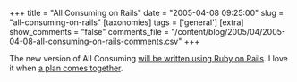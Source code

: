 +++
title = "All Consuming on Rails"
date = "2005-04-08 09:25:00"
slug = "all-consuming-on-rails"
[taxonomies]
tags = ['general']
[extra]
show_comments = "false"
comments_file = "/content/blog/2005/04/2005-04-08-all-consuming-on-rails-comments.csv"
+++

The new version of All Consuming [will be written using Ruby on Rails](http://erikbenson.typepad.com/mu/2005/04/all_consuming_o.html). I love it when [a plan comes together](http://philwilson.org/blog/2005/04/allconsumingnet-was-cracked.html).
